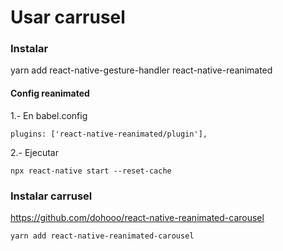 # Usar carrusel

### Instalar
yarn add react-native-gesture-handler react-native-reanimated

#### Config reanimated
1.- En babel.config
```
plugins: ['react-native-reanimated/plugin'],
```
2.- Ejecutar
```
npx react-native start --reset-cache
```

### Instalar carrusel
https://github.com/dohooo/react-native-reanimated-carousel

```
yarn add react-native-reanimated-carousel
```
